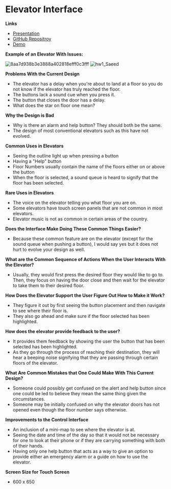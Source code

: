 # Elevator Interface

**Links**
- [Presentation](https://hsaeed20.github.io/Elevator_Interface/)
- [GitHub Repositroy](https://github.com/hsaeed20/Elevator_Interface)
- [Demo](https://hsaeed20.github.io/Elevator_Interface/Haroon's_Elevator_Interface/)

**Example of an Elevator With Issues:**


![8aa7d938b3e3888a402818efff0c3fff](https://user-images.githubusercontent.com/44040174/65103112-d005bb80-d992-11e9-8de1-4a1b387213c4.jpg)
![hw1_Saeed](https://user-images.githubusercontent.com/44040174/65126018-2509f780-d9bc-11e9-8c6e-52a51cfd65a6.GIF)

**Problems With the Current Design**
- The elevator has a delay when you're about to land at a floor so you do not know if the elevator has truly reached the floor. 
- The buttons lack a sound cue when you press it. 
- The button that closes the door has a delay.
- What does the star on floor one mean?

**Why the Design is Bad**
- Why is there an alarm and help button? They should both be the same.
- The design of most conventional elevators such as this have not evolved. 

**Common Uses in Elevators**
- Seeing the outline light up when pressing a button
- Having a "Help" button
- Floor Numbers usually contain the name of the floors either on or above the button
- When the floor is selected, a sound queue is heard to signify that the floor has been selected. 

**Rare Uses in Elevators**
- The voice on the elevator telling you what floor you are on.
- Some elevators have touch screen panels that are not common in most elevators.
- Elevator music is not as common in certain areas of the country. 

**Does the Interface Make Doing These Common Things Easier?** 
- Because these common feature are on the elevator (except for the sound queue when pushing a button), I would say yes but it does not hurt to evolve your design as well. 

**What are the Common Sequence of Actions When the User Interacts With the Elevator?**
- Usually, they would first press the desired floor they would like to go to. Then, they focus on having the door close and then wait for the elevator to take them to their desired floor. 

**How Does the Elevator Support the User Figure Out How to Make it Work?**
- They figure it out by first seeing the button placement and then navigate to see where their floor is.
- They also go ahead and make sure if the floor selected has been highlighted. 

**How does the elevator provide feedback to the user?**
- It provides them feedback by showing the user the button that has been selected has been highlighted. 
- As they go through the process of reaching their destination, they will hear a beeping noise signifying that they are passing through certain floors of the elevator.  

**What Are Common Mistakes that One Could Make With This Current Design?**
- Someone could possibly get confused on the alert and help button since one could be led to believe they mean the same thing given the circumstances.
- Someone may be initially confused on why the elevator doors has not opened even though the floor number says otherwise. 

**Improvements to the Control Interface**
- An inclusion of a mini-map to see where the elevator is at.
- Seeing the date and time of the day so that it would not be necessary for one to look at their phone or if they are carrying something with both of their hands.
- Having only one help button that acts as a way to give an option to provide either an emergency alarm or a guide on how to use the elevator. 

**Screen Size for Touch Screen**
-  600 x 650
